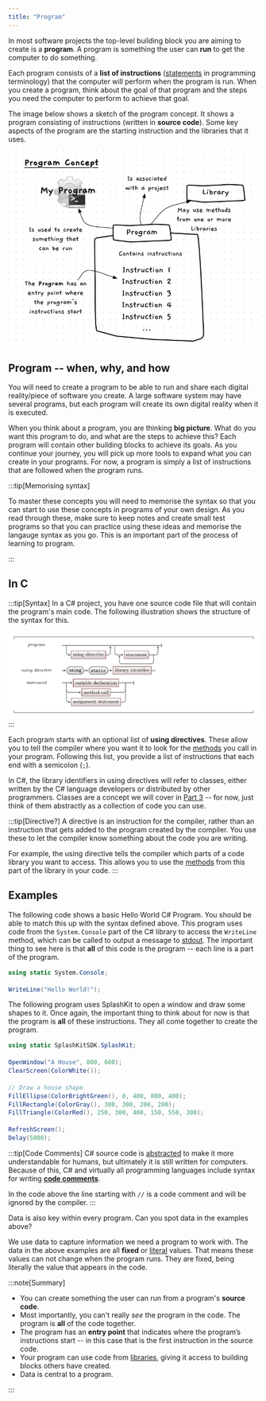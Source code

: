```yaml
---
title: "Program"
---
```


In most software projects the top-level building block you are aiming to create is a **program**. A program is something the user can **run** to get the computer to do something.

Each program consists of a **list of instructions** ([statements](/book/part-1-instructions/2-communicating-syntax/1-concepts/02-statement) in programming terminology) that the computer will perform when the program is run. When you create a program, think about the goal of that program and the steps you need the computer to perform to achieve that goal.

The image below shows a sketch of the program concept. It shows a program consisting of instructions (written in **source code**). Some key aspects of the program are the starting instruction and the libraries that it uses.

![A program contains instructions that tell the computer what to do](./images/program-concept.png "A program contains instructions that tell the computer what to do")

## Program -- when, why, and how

You will need to create a program to be able to run and share each digital reality/piece of software you create. A large software system may have several programs, but each program will create its own digital reality when it is executed.

When you think about a program, you are thinking **big picture**.
What do you want this program to do, and what are the steps to achieve this?
Each program will contain other building blocks to achieve its goals.
As you continue your journey, you will pick up more tools to expand what you can create in your programs.
For now, a program is simply a list of instructions that are followed when the program runs.

:::tip[Memorising syntax]

To master these concepts you will need to memorise the syntax so that you can start to use these concepts in programs of your own design. As you read through these, make sure to keep notes and create small test programs so that you can practice using these ideas and memorise the langauge syntax as you go. This is an important part of the process of learning to program.

:::

## In C #

:::tip[Syntax]
In a C# project, you have one source code file that will contain the program's main code. The following illustration shows the structure of the syntax for this.

![The syntax for a C# program](./images/program.png "The syntax for a C# program")
:::

Each program starts with an optional list of **using directives**.
These allow you to tell the compiler where you want it to look for the [methods](/book/part-1-instructions/1-sequence-and-data/2-trailside/02-method) you call in your program.
Following this list, you provide a list of instructions that each end with a semicolon (`;`).

In C#, the library identifiers in using directives will refer to classes, either written by the C# language developers or distributed by other programmers.
Classes are a concept we will cover in [Part 3](/book/part-3-programs-as-concepts/00-part-3-programs-as-concepts) -- for now, just think of them abstractly as a collection of code you can use.

:::tip[Directive?]
A directive is an instruction for the compiler, rather than an instruction that gets added to the program created by the compiler. You use these to let the compiler know something about the code you are writing.

For example, the using directive tells the compiler which parts of a code library you want to access.
This allows you to use the [methods](/book/part-1-instructions/1-sequence-and-data/2-trailside/02-method) from this part of the library in your code.
:::

## Examples

The following code shows a basic Hello World C# Program. You should be able to match this up with the syntax defined above. This program uses code from the `System.Console` part of the C# library to access the `WriteLine` method, which can be called to output a message to [stdout](/book/part-0-getting-started/2-computer-use/1-concepts/09-streams#input-output-and-errors). The important thing to see here is that **all** of this code is the program -- each line is a part of the program.

```csharp
using static System.Console;

WriteLine("Hello World!");
```

The following program uses SplashKit to open a window and draw some shapes to it. Once again, the important thing to think about for now is that the program is **all** of these instructions. They all come together to create the program.

```csharp
using static SplashKitSDK.SplashKit;

OpenWindow("A House", 800, 600);
ClearScreen(ColorWhite());

// Draw a house shape
FillEllipse(ColorBrightGreen(), 0, 400, 800, 400);
FillRectangle(ColorGray(), 300, 300, 200, 200);
FillTriangle(ColorRed(), 250, 300, 400, 150, 550, 300);

RefreshScreen();
Delay(5000);
```

:::tip[Code Comments]
C# source code is [abstracted](/book/part-0-getting-started/1-digital-realities/2-trailside/6-source-code/#programming-with-a-third-generation-language) to make it more understandable for humans, but ultimately it is still written for computers.
Because of this, C# and virtually all programming languages include syntax for writing [**code comments**](/book/part-1-instructions/1-sequence-and-data/2-trailside/09-comments).

In the code above the line starting with `//` is a code comment and will be ignored by the compiler.
:::

Data is also key within every program. Can you spot data in the examples above?

We use data to capture information we need a program to work with. The data in the above examples are all **fixed** or [literal](/book/part-1-instructions/1-sequence-and-data/2-trailside/05-literal) values. That means these values can not change when the program runs. They are fixed, being literally the value that appears in the code.

:::note[Summary]

- You can create something the user can run from a program's **source code**.
- Most importantly, you can't really *see* the program in the code. The program is **all** of the code together.
- The program has an **entry point** that indicates where the program’s instructions start -- in this case that is the first instruction in the source code.
- Your program can use code from [libraries](/book/part-1-instructions/1-sequence-and-data/2-trailside/10-library), giving it access to building blocks others have created.
- Data is central to a program.

:::
